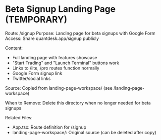 # Beta Signup Landing Page (TEMPORARY)

Route: /signup
Purpose: Landing page for beta signups with Google Form
Access: Share quantdesk.app/signup publicly

Content:
- Full landing page with features showcase
- "Start Trading" and "Launch Terminal" buttons work
- Links to /lite, /pro routes function normally
- Google Form signup link
- Twitter/social links

Source:
Copied from landing-page-workspace/ (see /landing-page-workspace)

When to Remove:
Delete this directory when no longer needed for beta signups

Related Files:
- App.tsx: Route definition for /signup
- landing-page-workspace/: Original source (can be deleted after copy)
